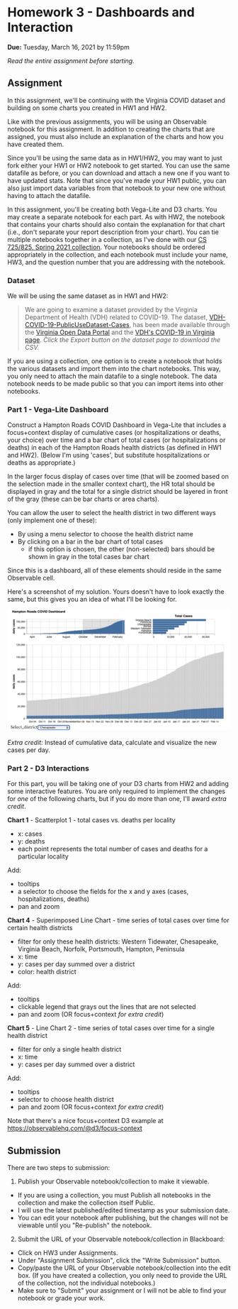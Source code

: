 # Homework 3 - Dashboards and Interaction
**Due:** Tuesday, March 16, 2021 by 11:59pm

*Read the entire assignment before starting.* 

## Assignment 

In this assignment, we'll be continuing with the Virginia COVID dataset and building on some charts you created in HW1 and HW2.

Like with the previous assignments, you will be using an Observable notebook for this assignment.  In addition to creating the charts that are assigned, you must also include an explanation of the charts and how you have created them.  

Since you'll be using the same data as in HW1/HW2, you may want to just fork either your HW1 or HW2 notebook to get started.   You can use the same datafile as before, or you can download and attach a new one if you want to have updated stats.  Note that since you've made your HW1 public, you can also just import data variables from that notebook to your new one without having to attach the datafile.

In this assignment, you'll be creating both Vega-Lite and D3 charts.  You may create a separate notebook for each part.  As with HW2, the notebook that contains your charts should also contain the explanation for that chart (i.e., don't separate your report description from your chart).  You can tie multiple notebooks together in a collection, as I've done with our [CS 725/825, Spring 2021 collection](https://observablehq.com/collection/@weiglemc/cs-725-825-spring-2021).  Your notebooks should be ordered appropriately in the collection, and each notebook must include your name, HW3, and the question number that you are addressing with the notebook.

### Dataset

We will be using the same dataset as in HW1 and HW2:

> We are going to examine a dataset provided by the Virginia Department of Health (VDH) related to COVID-19. The dataset, [VDH-COVID-19-PublicUseDataset-Cases](https://data.virginia.gov/Government/VDH-COVID-19-PublicUseDataset-Cases/bre9-aqqr), has been made available through the [Virginia Open Data Portal](https://data.virginia.gov) and the [VDH's COVID-19 in Virginia page](https://www.vdh.virginia.gov/coronavirus/).  *Click the Export button on the dataset page to download the CSV.*

If you are using a collection, one option is to create a notebook that holds the various datasets and import them into the chart notebooks.  This way, you only need to attach the main datafile to a single notebook.  The data notebook needs to be made public so that you can import items into other notebooks.

### Part 1 - Vega-Lite Dashboard

Construct a Hampton Roads COVID Dashboard in Vega-Lite that includes a focus+context display of cumulative cases (or hospitalizations or deaths, your choice) over time and a bar chart of total cases (or hospitalizations or deaths) in each of the Hampton Roads health districts (as defined in HW1 and HW2).  (Below I'm using 'cases', but substitute hospitalizations or deaths as appropriate.)

In the larger focus display of cases over time (that will be zoomed based on the selection made in the smaller context chart), the HR total should be displayed in gray and the total for a single district should be layered in front of the gray (these can be bar charts or area charts). 

You can allow the user to select the health district in two different ways (only implement one of these):
* By using a menu selector to choose the health district name
* By clicking on a bar in the bar chart of total cases
  * if this option is chosen, the other (non-selected) bars should be shown in gray in the total cases bar chart

Since this is a dashboard, all of these elements should reside in the same Observable cell.

Here's a screenshot of my solution.  Yours doesn't have to look exactly the same, but this gives you an idea of what I'll be looking for.

<img src="dashboard-example.png" width=700/>

*Extra credit:* Instead of cumulative data, calculate and visualize the new cases per day.

### Part 2 - D3 Interactions

For this part, you will be taking one of your D3 charts from HW2 and adding some interactive features.  You are only required to implement the changes for *one* of the following charts, but if you do more than one, I'll award *extra credit*.

**Chart 1** - Scatterplot 1 - total cases vs. deaths per locality
  * x: cases
  * y: deaths
  * each point represents the total number of cases and deaths for a particular locality

Add:
* tooltips
* a selector to choose the fields for the x and y axes (cases, hospitalizations, deaths)
* pan and zoom

**Chart 4** - Superimposed Line Chart - time series of total cases over time for certain health districts
  * filter for only these health districts: Western Tidewater, Chesapeake, Virginia Beach, Norfolk, Portsmouth, Hampton, Peninsula
  * x: time
  * y: cases per day summed over a district
  * color: health district

Add: 
* tooltips
* clickable legend that grays out the lines that are not selected
* pan and zoom (OR focus+context *for extra credit*)
 
**Chart 5** - Line Chart 2 - time series of total cases over time for a single health district
  * filter for only a single health district
  * x: time
  * y: cases per day summed over a district

Add: 
* tooltips
* selector to choose health district
* pan and zoom (OR focus+context *for extra credit*)

Note that there's a nice focus+context D3 example at https://observablehq.com/@d3/focus-context

## Submission

There are two steps to submission:

1. Publish your Observable notebook/collection to make it viewable.
  * If you are using a collection, you must Publish all notebooks in the collection and make the collection itself Public.
  * I will use the latest published/edited timestamp as your submission date. 
  * You can edit your notebook after publishing, but the changes will not be viewable until you "Re-publish" the notebook.

2. Submit the URL of your Observable notebook/collection in Blackboard:
  * Click on HW3 under Assignments.
  * Under "Assignment Submission", click the "Write Submission" button.
  * Copy/paste the URL of your Observable notebook/collection into the edit box. (If you have created a collection, you only need to provide the URL of the collection, not the individual notebooks.)
  * Make sure to "Submit" your assignment or I will not be able to find your notebook or grade your work.
